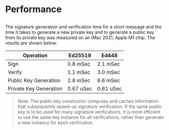 # Performance

## 
The signature generation and verification time for a short message and the time it takes to
generate a new private key and to generate a public key from its private key
was measured on an iMac 2021, Apple M1 chip. The results are shown below:

| Operation | Ed25519 | Ed448 |
|-----------|---------|-------|
| Sign | 0.8 mSec | 2.1 mSec |
| Verify | 1.1 mSec | 3.0 mSec |
| Public Key Generation  | 2.8 mSec  | 6.6 mSec |
| Private Key Generation  | 0.67 uSec  | 0.61 uSec |

> Note:
The public key constructor computes and caches information that subsequently speed-up signature verification.
If the same public key is to be used for many signature verifications, it is more efficient to use the same key instance for all verifications,
rather than generate a new instance for each verification.

